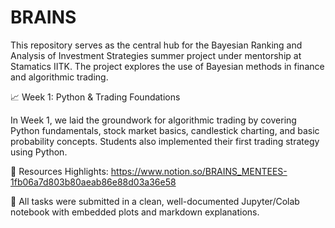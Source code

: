 # BRAINS
This repository serves as the central hub for the Bayesian Ranking and Analysis of Investment Strategies summer project under mentorship at Stamatics IITK. The project explores the use of Bayesian methods in finance and algorithmic trading.

📈 Week 1: Python & Trading Foundations

In Week 1, we laid the groundwork for algorithmic trading by covering Python fundamentals, stock market basics, candlestick charting, and basic probability concepts. Students also implemented their first trading strategy using Python.

📝 Resources Highlights: https://www.notion.so/BRAINS_MENTEES-1fb06a7d803b80aeab86e88d03a36e58

📂 All tasks were submitted in a clean, well-documented Jupyter/Colab notebook with embedded plots and markdown explanations.


